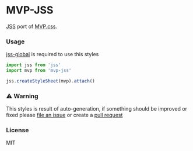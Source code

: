 # MVP-JSS

[JSS](https://github.com/cssinjs/jss) port of [MVP.css](https://github.com/andybrewer/mvp).

### Usage
[jss-global](https://github.com/cssinjs/jss/tree/master/packages/jss-plugin-global) is required to use this styles

```js
import jss from 'jss'
import mvp from 'mvp-jss'

jss.createStyleSheet(mvp).attach()
```

### ⚠️ Warning
This styles is result of auto-generation, if something should be improved or fixed please [file an issue](https://github.com/Shastel/mvp-jss/issues) or create a [pull request](https://github.com/Shastel/mvp-jss/pulls)

### License

MIT
